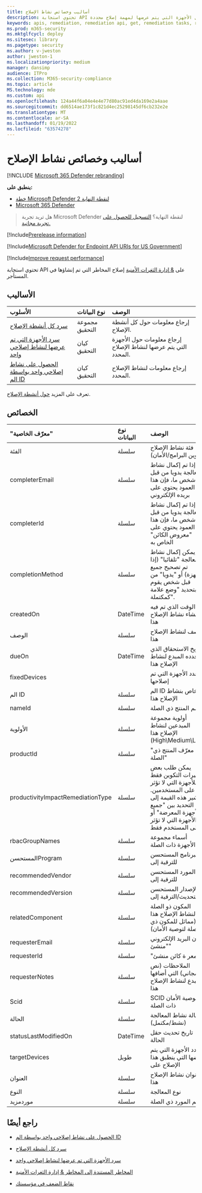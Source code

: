 ```yaml
---
title: أساليب وخصائص نشاط الإصلاح
description: تحتوي استجابة API على تهديدات & إدارة الثغرات الأمنية المعالجة التي تم إنشاؤها في المستأجر. يمكنك طلب كل أنشطة الإصلاح أو نشاط إصلاح واحد فقط أو معلومات حول الأجهزة التي يتم عرضها لمهمة إصلاح محددة.
keywords: apis, remediation, remediation api, get, remediation tasks, remediation methods, remediation properties,
ms.prod: m365-security
ms.mktglfcycl: deploy
ms.sitesec: library
ms.pagetype: security
ms.author: v-jweston
author: jweston-1
ms.localizationpriority: medium
manager: dansimp
audience: ITPro
ms.collection: M365-security-compliance
ms.topic: article
MS.technology: mde
ms.custom: api
ms.openlocfilehash: 124a44f6a04e4e4e77d80ac91ed4da169e2a4aae
ms.sourcegitcommit: dd6514ae173f1c821d4ec25298145df6cb232e2e
ms.translationtype: MT
ms.contentlocale: ar-SA
ms.lasthandoff: 01/19/2022
ms.locfileid: "63574278"
---
```

# <a name="remediation-activity-methods-and-properties"></a>أساليب وخصائص نشاط الإصلاح

[!INCLUDE [Microsoft 365 Defender rebranding](../../includes/microsoft-defender.md)]

**ينطبق على:**

- [خطة Microsoft Defender لنقطة النهاية 2](https://go.microsoft.com/fwlink/p/?linkid=2154037)
- [Microsoft 365 Defender](https://go.microsoft.com/fwlink/?linkid=2118804)

> هل تريد تجربة Microsoft Defender لنقطة النهاية؟ [التسجيل للحصول على تجربة مجانية.](https://signup.microsoft.com/create-account/signup?products=7f379fee-c4f9-4278-b0a1-e4c8c2fcdf7e&ru=https://aka.ms/MDEp2OpenTrial?ocid=docs-wdatp-exposedapis-abovefoldlink)

[!Include[Prerelease information](../../includes/prerelease.md)]

[!Include[Microsoft Defender for Endpoint API URIs for US Government](../../includes/microsoft-defender-api-usgov.md)]

[!Include[Improve request performance](../../includes/improve-request-performance.md)]

تحتوي استجابة API على [& إدارة الثغرات الأمنية](next-gen-threat-and-vuln-mgt.md) إصلاح المخاطر التي تم إنشاؤها في المستأجر.

## <a name="methods"></a>الأساليب

الأسلوب|نوع البيانات|الوصف
:---|:---|:---
[سرد كل أنشطة الإصلاح](get-remediation-all-activities.md)|مجموعة التحقيق|إرجاع معلومات حول كل أنشطة الإصلاح.
[سرد الأجهزة التي تم عرضها لنشاط إصلاحي واحد](get-remediation-exposed-devices-activities.md)|كيان التحقيق|إرجاع معلومات حول الأجهزة التي يتم عرضها لنشاط الإصلاح المحدد.
[الحصول على نشاط إصلاحي واحد بواسطة الم ID](get-remediation-one-activity.md)|كيان التحقيق|إرجاع معلومات لنشاط الإصلاح المحدد.

تعرف على المزيد [حول أنشطة الإصلاح](tvm-remediation.md).

## <a name="properties"></a>الخصائص

"معرّف الخاصية"|نوع البيانات|الوصف
:---|:---|:---
الفئة|سلسلة|فئة نشاط الإصلاح (تكوين البرامج/الأمان)
completerEmail|سلسلة|إذا تم إكمال نشاط المعالجة يدويا من قبل شخص ما، فإن هذا العمود يحتوي على بريده الإلكتروني
completerId|سلسلة|إذا تم إكمال نشاط المعالجة يدويا من قبل شخص ما، فإن هذا العمود يحتوي على "معروض الكائن" الخاص به
completionMethod|سلسلة|يمكن إكمال نشاط المعالجة "تلقائيا" (إذا تم تصحيح جميع الأجهزة) أو "يدويا" من قبل شخص يقوم بتحديد "وضع علامة كمكتملة".
createdOn|DateTime|الوقت الذي تم فيه إنشاء نشاط الإصلاح هذا
الوصف|سلسلة|وصف لنشاط الإصلاح هذا
dueOn|DateTime|تاريخ الاستحقاق الذي حدده المبدع لنشاط الإصلاح هذا
fixedDevices||عدد الأجهزة التي تم إصلاحها
الم ID|سلسلة|الم ID الخاص بنشاط الإصلاح هذا
nameId|سلسلة|اسم المنتج ذي الصلة
الأولوية|سلسلة|أولوية مجموعة المبدعين لنشاط الإصلاح هذا (High\Medium\Low)
productId|سلسلة|"معرّف المنتج ذي الصلة"
productivityImpactRemediationType|سلسلة|يمكن طلب بعض تغييرات التكوين فقط للأجهزة التي لا تؤثر على المستخدمين. تشير هذه القيمة إلى التحديد بين "جميع الأجهزة المعرضة" أو "الأجهزة التي لا تؤثر على المستخدم فقط".
rbacGroupNames|سلسلة|أسماء مجموعة الأجهزة ذات الصلة
المستحسنProgram|سلسلة|البرنامج المستحسن للترقية إلى
recommendedVendor|سلسلة|المورد المستحسن للترقية إلى
recommendedVersion|سلسلة|الإصدار المستحسن للتحديث/الترقية إلى
relatedComponent|سلسلة|المكون ذو الصلة لنشاط الإصلاح هذا (مماثل للمكون ذي الصلة لتوصية الأمان)
requesterEmail|سلسلة|عنوان البريد الإلكتروني "منشئ"
requesterId|سلسلة|"معر ة كائن منشئ"
requesterNotes|سلسلة|الملاحظات (نص مجاني) التي أضافها المبدع لنشاط الإصلاح هذا
Scid|سلسلة|SCID لتوصية الأمان ذات الصلة
الحالة|سلسلة|حالة نشاط المعالجة (نشط/مكتمل)
statusLastModifiedOn|DateTime|تاريخ تحديث حقل الحالة
targetDevices|طويل|عدد الأجهزة التي يتم عرضها التي ينطبق هذا الإصلاح على
العنوان|سلسلة|عنوان نشاط الإصلاح هذا
النوع|سلسلة|نوع المعالجة
موردمزيد|سلسلة|اسم المورد ذي الصلة

## <a name="see-also"></a>راجع أيضًا

- [الحصول على نشاط إصلاحي واحد بواسطة الم ID](get-remediation-one-activity.md)

- [سرد كل أنشطة الإصلاح](get-remediation-all-activities.md)

- [سرد الأجهزة التي تم عرضها لنشاط إصلاحي واحد](get-remediation-exposed-devices-activities.md)

- [المخاطر المستندة إلى المخاطر & إدارة الثغرات الأمنية](next-gen-threat-and-vuln-mgt.md)

- [نقاط الضعف في مؤسستك](tvm-weaknesses.md)
